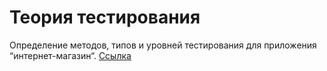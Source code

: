 # Теория тестирования

Определение методов, типов и уровней тестирования для приложения “интернет-магазин“.
[Ссылка](https://docs.google.com/spreadsheets/d/19I5XmNSIVXj4Kj8uKj2tEQY6L75dM8HDNemzTJo2fKM/edit?usp=sharing)
